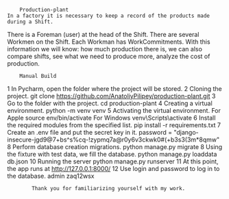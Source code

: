         Production-plant 
    In a factory it is necessary to keep a record of the products made during a Shift.
There is a Foreman (user) at the head of the Shift.
There are several Workmen on the Shift.
Each Workman has WorkCommitments.
With this information we will know:
            how much production there is,
            we can also compare shifts,
            see what we need to produce more,
            analyze the cost of production.

        Manual Build
1 In Pycharm, open the folder where the project will be stored.
2 Cloning the project.
    git clone https://github.com/AnatoliyPilipey/production-plant.git
3 Go to the folder with the project.
    cd production-plant
4 Creating a virtual environment.
    python -m venv venv
5 Activating the virtual environment.
    For Apple source env/bin/activate
    For Windows venv\Scripts\activate
6 Install the required modules from the specified list.
    pip install -r requirements.txt
7 Create an .env file and put the secret key in it.
    password = "django-insecure-jgd9@7+bs^s%cq-!zypmq7a@r0y6v3ckwk0#(+b3s3(3m*8qmw"
8 Perform database creation migrations.
    python manage.py migrate
8 Using the fixture with test data, we fill the database.
    python manage.py loaddata db.json
10 Running the server
    python manage.py runserver
11 At this point, the app runs at
    http://127.0.0.1:8000/
12 Use login and password to log in to the database.
    admin
    zaq12wsx

            Thank you for familiarizing yourself with my work.
